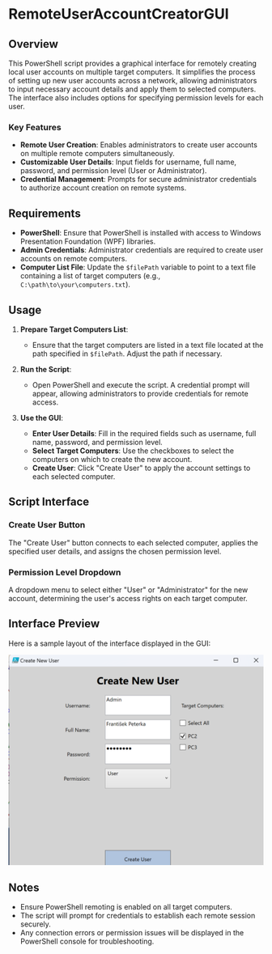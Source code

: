 # RemoteUserAccountCreatorGUI

## Overview

This PowerShell script provides a graphical interface for remotely creating local user accounts on multiple target computers. It simplifies the process of setting up new user accounts across a network, allowing administrators to input necessary account details and apply them to selected computers. The interface also includes options for specifying permission levels for each user.

### Key Features
- **Remote User Creation**: Enables administrators to create user accounts on multiple remote computers simultaneously.
- **Customizable User Details**: Input fields for username, full name, password, and permission level (User or Administrator).
- **Credential Management**: Prompts for secure administrator credentials to authorize account creation on remote systems.

## Requirements
- **PowerShell**: Ensure that PowerShell is installed with access to Windows Presentation Foundation (WPF) libraries.
- **Admin Credentials**: Administrator credentials are required to create user accounts on remote computers.
- **Computer List File**: Update the `$filePath` variable to point to a text file containing a list of target computers (e.g., `C:\path\to\your\computers.txt`).

## Usage

1. **Prepare Target Computers List**:
   - Ensure that the target computers are listed in a text file located at the path specified in `$filePath`. Adjust the path if necessary.

2. **Run the Script**:
   - Open PowerShell and execute the script. A credential prompt will appear, allowing administrators to provide credentials for remote access.

3. **Use the GUI**:
   - **Enter User Details**: Fill in the required fields such as username, full name, password, and permission level.
   - **Select Target Computers**: Use the checkboxes to select the computers on which to create the new account.
   - **Create User**: Click "Create User" to apply the account settings to each selected computer.

## Script Interface

### Create User Button
The "Create User" button connects to each selected computer, applies the specified user details, and assigns the chosen permission level.

### Permission Level Dropdown
A dropdown menu to select either "User" or "Administrator" for the new account, determining the user's access rights on each target computer.

## Interface Preview

Here is a sample layout of the interface displayed in the GUI:

![Create User GUI](/images/RemoteUserAccountCreatorGUI.png)

## Notes

- Ensure PowerShell remoting is enabled on all target computers.
- The script will prompt for credentials to establish each remote session securely.
- Any connection errors or permission issues will be displayed in the PowerShell console for troubleshooting.
